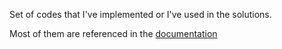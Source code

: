 Set of codes that I've implemented or I've used in the solutions.

Most of them are referenced in the [documentation](https://github.com/pin3da/Programming-contest/tree/master/doc)
